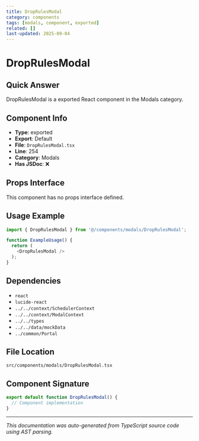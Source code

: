 ```yaml
---
title: DropRulesModal
category: components
tags: [modals, component, exported]
related: []
last-updated: 2025-09-04
---
```


# DropRulesModal

## Quick Answer
DropRulesModal is a exported React component in the Modals category.

## Component Info

- **Type**: exported
- **Export**: Default
- **File**: `DropRulesModal.tsx`
- **Line**: 254
- **Category**: Modals
- **Has JSDoc**: ❌

## Props Interface

This component has no props interface defined.

## Usage Example

```typescript
import { DropRulesModal } from '@/components/modals/DropRulesModal';

function ExampleUsage() {
  return (
    <DropRulesModal />
  );
}
```

## Dependencies


- `react`
- `lucide-react`
- `../../context/SchedulerContext`
- `../../context/ModalContext`
- `../../types`
- `../../data/mockData`
- `../common/Portal`


## File Location

`src/components/modals/DropRulesModal.tsx`

## Component Signature

```typescript
export default function DropRulesModal() { 
  // Component implementation
}
```

---

*This documentation was auto-generated from TypeScript source code using AST parsing.*